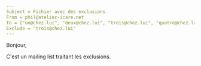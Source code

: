 ```yaml
---
Subject = Fichier avec des exclusions
From = phil@atelier-icare.net
To = ["un@chez.lui", "deux@chez.lui", "trois@chez.lui", "quatre@chez.lui"]
Exclude = "trois@chez.lui"
---
```

Bonjour,

C'est un mailing list traitant les exclusions.

